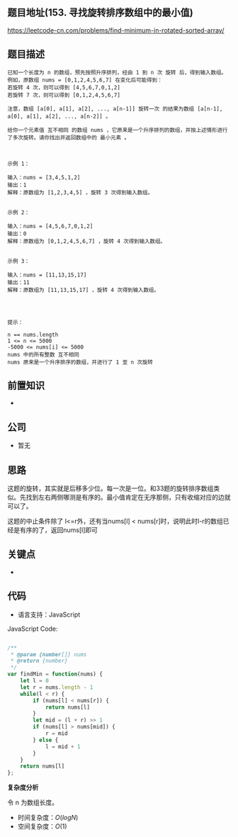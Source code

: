 
## 题目地址(153. 寻找旋转排序数组中的最小值)

https://leetcode-cn.com/problems/find-minimum-in-rotated-sorted-array/

## 题目描述

```
已知一个长度为 n 的数组，预先按照升序排列，经由 1 到 n 次 旋转 后，得到输入数组。例如，原数组 nums = [0,1,2,4,5,6,7] 在变化后可能得到：
若旋转 4 次，则可以得到 [4,5,6,7,0,1,2]
若旋转 7 次，则可以得到 [0,1,2,4,5,6,7]

注意，数组 [a[0], a[1], a[2], ..., a[n-1]] 旋转一次 的结果为数组 [a[n-1], a[0], a[1], a[2], ..., a[n-2]] 。

给你一个元素值 互不相同 的数组 nums ，它原来是一个升序排列的数组，并按上述情形进行了多次旋转。请你找出并返回数组中的 最小元素 。

 

示例 1：

输入：nums = [3,4,5,1,2]
输出：1
解释：原数组为 [1,2,3,4,5] ，旋转 3 次得到输入数组。


示例 2：

输入：nums = [4,5,6,7,0,1,2]
输出：0
解释：原数组为 [0,1,2,4,5,6,7] ，旋转 4 次得到输入数组。


示例 3：

输入：nums = [11,13,15,17]
输出：11
解释：原数组为 [11,13,15,17] ，旋转 4 次得到输入数组。


 

提示：

n == nums.length
1 <= n <= 5000
-5000 <= nums[i] <= 5000
nums 中的所有整数 互不相同
nums 原来是一个升序排序的数组，并进行了 1 至 n 次旋转
```

## 前置知识

- 

## 公司

- 暂无

## 思路

这题的旋转，其实就是后移多少位。每一次是一位。和33题的旋转排序数组类似。先找到左右两侧哪测是有序的。最小值肯定在无序那侧，只有收缩对应的边就可以了。

这题的中止条件除了 l<=r外，还有当nums[l] < nums[r]时，说明此时l-r的数组已经是有序的了，返回nums[l]即可

## 关键点

-  

## 代码

- 语言支持：JavaScript

JavaScript Code:

```javascript

/**
 * @param {number[]} nums
 * @return {number}
 */
var findMin = function(nums) {
    let l = 0
    let r = nums.length - 1
    while(l < r) {
        if (nums[l] < nums[r]) {
            return nums[l]
        }
        let mid = (l + r) >> 1
        if (nums[l] > nums[mid]) {
            r = mid
        } else {
            l = mid + 1
        }
    }
    return nums[l]
};

```


**复杂度分析**

令 n 为数组长度。

- 时间复杂度：$O(logN)$
- 空间复杂度：$O(1)$


